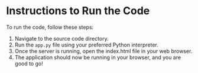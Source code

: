 # Instructions to Run the Code

To run the code, follow these steps:

1. Navigate to the source code directory.
2. Run the `app.py` file using your preferred Python interpreter.
3. Once the server is running, open the index.html file in your web browser.
4. The application should now be running in your browser, and you are good to go!


